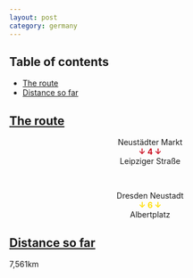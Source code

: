 ```yaml
---
layout: post
category: germany
---
```



## Table of contents
- [The route](#the-route)
- [Distance so far](#distance-so-far)

## [The route](#the-route)

<center> Neustädter Markt </center>

<center> <span style="color:#c9061a "> <b> ↓ 4 ↓ </b> </span> </center>

<center> Leipziger Straße </center>

<span> <br> </span>

<center> Dresden Neustadt </center>

<center> <span style="color:#ffdd00 "> <b> ↓ 6 ↓ </b> </span> </center>

<center> Albertplatz </center>

## [Distance so far](#distance-so-far)

7,561km